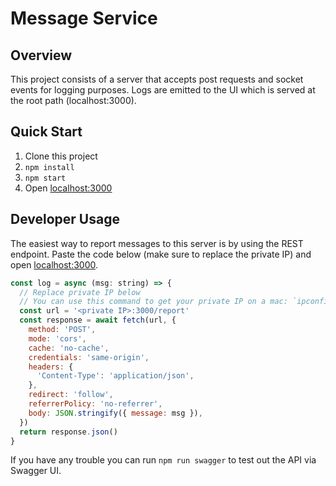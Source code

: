 # Message Service

## Overview
This project consists of a server that accepts post requests and socket events for logging purposes. Logs are emitted to the UI which is served at the root path (localhost:3000).

## Quick Start
1. Clone this project
2. `npm install`
3. `npm start`
4. Open [localhost:3000](http://localhost:3000)

## Developer Usage
The easiest way to report messages to this server is by using the REST endpoint. Paste the code below (make sure to replace the private IP) and open [localhost:3000](http://localhost:3000).

```javascript
const log = async (msg: string) => {
  // Replace private IP below
  // You can use this command to get your private IP on a mac: `ipconfig getifaddr en0`
  const url = '<private IP>:3000/report'
  const response = await fetch(url, {
    method: 'POST',
    mode: 'cors',
    cache: 'no-cache',
    credentials: 'same-origin',
    headers: {
      'Content-Type': 'application/json',
    },
    redirect: 'follow',
    referrerPolicy: 'no-referrer',
    body: JSON.stringify({ message: msg }),
  })
  return response.json()
}
```

If you have any trouble you can run `npm run swagger` to test out the API via Swagger UI.
